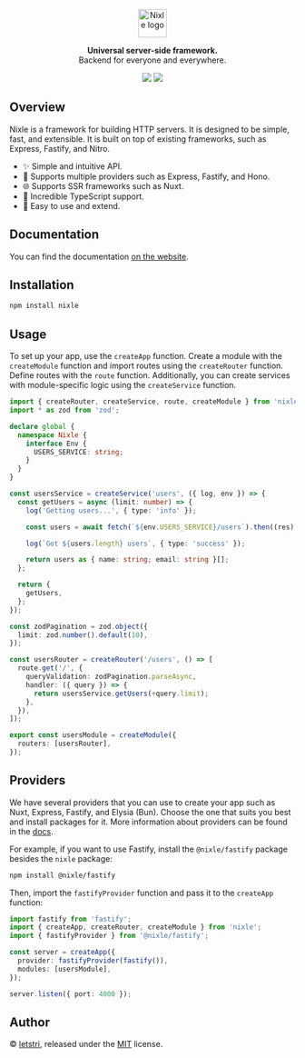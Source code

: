 <p align="center">
  <a href="https://nixle.letstri.dev" target="_blank" rel="noopener noreferrer">
    <img height="50" src="https://nixle.letstri.dev/logo-with-text.svg" alt="Nixle logo">
  </a>
</p>
<p align="center">
  <strong>Universal server-side framework.</strong><br>Backend for everyone and everywhere.
</p>
<p align="center">
  <a href="https://www.npmjs.com/package/nixle"><img src="https://img.shields.io/npm/v/nixle.svg?style=for-the-badge"></a>
  <a href="https://nixle.letstri.dev"><img src="https://img.shields.io/badge/you_want-nixle-blue?style=for-the-badge"></a>
</p>

## Overview

Nixle is a framework for building HTTP servers. It is designed to be simple, fast, and extensible. It is built on top of existing frameworks, such as Express, Fastify, and Nitro.

- ✨ Simple and intuitive API.
- 🚀 Supports multiple providers such as Express, Fastify, and Hono.
- 🌐 Supports SSR frameworks such as Nuxt.
- 💪 Incredible TypeScript support.
- 🎯 Easy to use and extend.

## Documentation

You can find the documentation [on the website](https://nixle.letstri.dev).

## Installation

```bash
npm install nixle
```

## Usage

To set up your app, use the `createApp` function. Create a module with the `createModule` function and import routes using the `createRouter` function. Define routes with the `route` function. Additionally, you can create services with module-specific logic using the `createService` function.

```ts
import { createRouter, createService, route, createModule } from 'nixle';
import * as zod from 'zod';

declare global {
  namespace Nixle {
    interface Env {
      USERS_SERVICE: string;
    }
  }
}

const usersService = createService('users', ({ log, env }) => {
  const getUsers = async (limit: number) => {
    log('Getting users...', { type: 'info' });

    const users = await fetch(`${env.USERS_SERVICE}/users`).then((res) => res.json());

    log(`Got ${users.length} users`, { type: 'success' });

    return users as { name: string; email: string }[];
  };

  return {
    getUsers,
  };
});

const zodPagination = zod.object({
  limit: zod.number().default(10),
});

const usersRouter = createRouter('/users', () => [
  route.get('/', {
    queryValidation: zodPagination.parseAsync,
    handler: ({ query }) => {
      return usersService.getUsers(+query.limit);
    },
  }),
]);

export const usersModule = createModule({
  routers: [usersRouter],
});
```

## Providers

We have several providers that you can use to create your app such as Nuxt, Express, Fastify, and Elysia (Bun). Choose the one that suits you best and install packages for it. More information about providers can be found in the [docs](https://nixle.letstri.dev/providers/what.html).

For example, if you want to use Fastify, install the `@nixle/fastify` package besides the `nixle` package:

```bash
npm install @nixle/fastify
```

Then, import the `fastifyProvider` function and pass it to the `createApp` function:

```ts
import fastify from 'fastify';
import { createApp, createRouter, createModule } from 'nixle';
import { fastifyProvider } from '@nixle/fastify';

const server = createApp({
  provider: fastifyProvider(fastify()),
  modules: [usersModule],
});

server.listen({ port: 4000 });
```

## Author

© [letstri](https://letstri.dev), released under the [MIT](https://github.com/letstri/nixle/blob/main/LICENSE) license.
